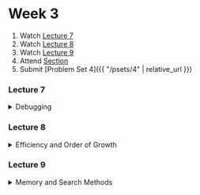 # Week 3

1.  Watch [Lecture 7](#lecture7)
2.  Watch [Lecture 8](#lecture8)
3.  Watch [Lecture 9](#lecture9)
4.  Attend [Section](https://www.youtube.com/embed/7BpomdjZ_Os)
5.  Submit [Problem Set 4]({{ "/psets/4" | relative_url }})

### Lecture 7
<details>
  <summary id="lecture7">Debugging</summary>

<div>
    <br>
    <iframe width="664" height="498" src="https://www.youtube.com/embed/5gt2WDBl8-0?rel=0" frameborder="0" allow="accelerometer; autoplay; encrypted-media; gyroscope; picture-in-picture" allowfullscreen></iframe>

    <ul>
        <li><a href="https://www.dropbox.com/s/dl/2omaxmjpk11trbt/lecture07.zip?dl=0">Source Code</a></li>
        <li><a href="https://archive.org/download/MIT6.00SCS11/MIT6_00SCS11_lec07_300k.mp4">Video</a></li>
    </ul>
</div>
  
</details>  

### Lecture 8
<details>
  <summary id="lecture8">Efficiency and Order of Growth</summary>

<div>
    <br>
    <iframe width="664" height="498" src="https://www.youtube.com/embed/GmkRmETGghw?rel=0" frameborder="0" allow="accelerometer; autoplay; encrypted-media; gyroscope; picture-in-picture" allowfullscreen></iframe>
</div>

</details>

### Lecture 9
<details>
  <summary id="lecture9">Memory and Search Methods</summary>

<div>
    <br>
    <iframe width="664" height="498" src="https://www.youtube.com/embed/6wTuOMgTrU4?rel=0" frameborder="0" allow="accelerometer; autoplay; encrypted-media; gyroscope; picture-in-picture" allowfullscreen></iframe>
</div>

</details>